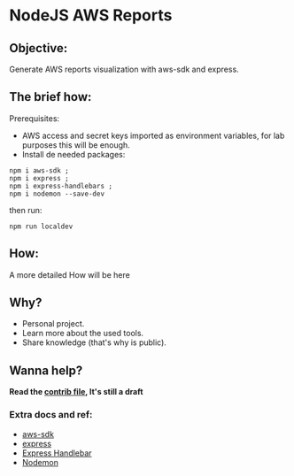 # NodeJS AWS Reports

## Objective:
Generate AWS reports visualization with aws-sdk and express.

## The brief how:
Prerequisites:
- AWS access and secret keys imported as environment variables, for lab purposes this will be enough.
- Install de needed packages:
```shell
npm i aws-sdk ; 
npm i express ; 
npm i express-handlebars ; 
npm i nodemon --save-dev
```
then run:
```shell
npm run localdev
```
## How:
A more detailed How will be here
## Why?
- Personal project.
- Learn more about the used tools.
- Share knowledge (that's why is public).

## Wanna help?
**Read the [contrib file](CONTRIBUTING.md), It's still a draft**

### Extra docs and ref:
- [aws-sdk](https://www.npmjs.com/package/aws-sdk)
- [express](https://www.npmjs.com/package/express)
- [Express Handlebar](https://www.npmjs.com/package/express-handlebars)
- [Nodemon](https://www.npmjs.com/package/nodemon)